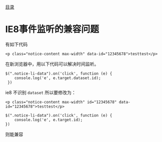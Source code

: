[目录](./)
# IE8事件监听的兼容问题

有如下代码
```
<p class="notice-content max-width" data-id="12345678">testtest</p>
```

在新浏览器中，用以下代码可以解决时间监听。
```
$(".notice-li-data").on('click', function (e) {
    console.log('e', e.target.dataset.id);
 })
```

ie8 不识别 `dataset` 所以要修改为：
```
<p class="notice-content max-width" id="12345678" data-id="12345678">testtest</p>
```

```
$(".notice-li-data").on('click', function (e) {
    console.log('e', e.target.id);
})
```

 则能兼容